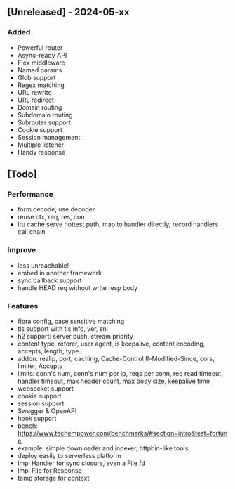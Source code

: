 ## [Unreleased] - 2024-05-xx

### Added

- Powerful router
- Async-ready API
- Flex middleware
- Named params
- Glob support
- Regex matching
- URL rewrite
- URL redirect
- Domain routing
- Subdomain routing
- Subrouter support
- Cookie support
- Session management
- Multiple listener
- Handy response

## [Todo]

### Performance

- form decode, use decoder
- reuse ctx, req, res, con
- lru cache serve hottest path, map to handler directly, record handlers call chain

### Improve

- less unreachable!
- embed in another framework
- sync callback support
- handle HEAD req without write resp body

### Features

- fibra config, case sensitive matching
- tls support with tls info, ver, sni
- h2 support: server push, stream priority
- content type, referer, user agent, is keepalive, content encoding, accepts, length, type...
- addon: realip, port, caching, Cache-Control If-Modified-Since, cors, limiter, Accepts
- limits: conn's num, conn's num per ip, reqs per conn, req read timeout, handler timeout, max header count, max body size, keepalive time
- websocket support
- cookie support
- session support
- Swagger & OpenAPI
- hook support
- bench: https://www.techempower.com/benchmarks/#section=intro&test=fortune
- example: simple downloader and indexer, httpbin-like tools
- deploy easily to serverless platform
- impl Handler for sync closure, even a File fd
- impl File for Response
- temp storage for context